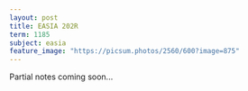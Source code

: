 ```yaml
---
layout: post
title: EASIA 202R
term: 1185
subject: easia
feature_image: "https://picsum.photos/2560/600?image=875"
---
```


Partial notes coming soon...
